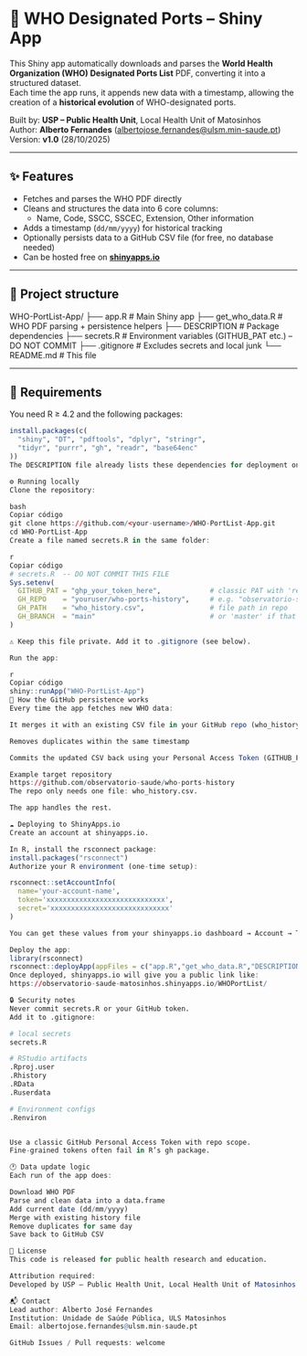 # 🧭 WHO Designated Ports – Shiny App

This Shiny app automatically downloads and parses the **World Health Organization (WHO) Designated Ports List** PDF, converting it into a structured dataset.  
Each time the app runs, it appends new data with a timestamp, allowing the creation of a **historical evolution** of WHO-designated ports.

Built by: **USP – Public Health Unit**, Local Health Unit of Matosinhos  
Author: **Alberto Fernandes** (albertojose.fernandes@ulsm.min-saude.pt)  
Version: **v1.0** (28/10/2025)

---

## ✨ Features
- Fetches and parses the WHO PDF directly
- Cleans and structures the data into 6 core columns:
  - Name, Code, SSCC, SSCEC, Extension, Other information
- Adds a timestamp (`dd/mm/yyyy`) for historical tracking
- Optionally persists data to a GitHub CSV file (for free, no database needed)
- Can be hosted free on **[shinyapps.io](https://www.shinyapps.io/)**

---

## 📁 Project structure

WHO-PortList-App/
├── app.R # Main Shiny app
├── get_who_data.R # WHO PDF parsing + persistence helpers
├── DESCRIPTION # Package dependencies
├── secrets.R # Environment variables (GITHUB_PAT etc.) – DO NOT COMMIT
├── .gitignore # Excludes secrets and local junk
└── README.md # This file

---

## 🧩 Requirements

You need R ≥ 4.2 and the following packages:

```r
install.packages(c(
  "shiny", "DT", "pdftools", "dplyr", "stringr",
  "tidyr", "purrr", "gh", "readr", "base64enc"
))
The DESCRIPTION file already lists these dependencies for deployment on shinyapps.io.

⚙️ Running locally
Clone the repository:

bash
Copiar código
git clone https://github.com/<your-username>/WHO-PortList-App.git
cd WHO-PortList-App
Create a file named secrets.R in the same folder:

r
Copiar código
# secrets.R  -- DO NOT COMMIT THIS FILE
Sys.setenv(
  GITHUB_PAT = "ghp_your_token_here",            # classic PAT with 'repo' scope
  GH_REPO    = "youruser/who-ports-history",     # e.g. "observatorio-saude/who-ports-history"
  GH_PATH    = "who_history.csv",                # file path in repo
  GH_BRANCH  = "main"                            # or 'master' if that’s your branch
)

⚠️ Keep this file private. Add it to .gitignore (see below).

Run the app:

r
Copiar código
shiny::runApp("WHO-PortList-App")
🧠 How the GitHub persistence works
Every time the app fetches new WHO data:

It merges it with an existing CSV file in your GitHub repo (who_history.csv)

Removes duplicates within the same timestamp

Commits the updated CSV back using your Personal Access Token (GITHUB_PAT)

Example target repository
https://github.com/observatorio-saude/who-ports-history
The repo only needs one file: who_history.csv.

The app handles the rest.

☁️ Deploying to ShinyApps.io
Create an account at shinyapps.io.

In R, install the rsconnect package:
install.packages("rsconnect")
Authorize your R environment (one-time setup):

rsconnect::setAccountInfo(
  name='your-account-name',
  token='xxxxxxxxxxxxxxxxxxxxxxxxxxxxx',
  secret='xxxxxxxxxxxxxxxxxxxxxxxxxxxxx'
)

You can get these values from your shinyapps.io dashboard → Account → Tokens.

Deploy the app:
library(rsconnect)
rsconnect::deployApp(appFiles = c("app.R","get_who_data.R","DESCRIPTION","secrets.R"))
Once deployed, shinyapps.io will give you a public link like:
https://observatorio-saude-matosinhos.shinyapps.io/WHOPortList/

🔒 Security notes
Never commit secrets.R or your GitHub token.
Add it to .gitignore:

# local secrets
secrets.R

# RStudio artifacts
.Rproj.user
.Rhistory
.RData
.Ruserdata

# Environment configs
.Renviron


Use a classic GitHub Personal Access Token with repo scope.
Fine-grained tokens often fail in R’s gh package.

🕐 Data update logic
Each run of the app does:

Download WHO PDF
Parse and clean data into a data.frame
Add current date (dd/mm/yyyy)
Merge with existing history file
Remove duplicates for same day
Save back to GitHub CSV

🧾 License
This code is released for public health research and education.

Attribution required:
Developed by USP – Public Health Unit, Local Health Unit of Matosinhos (ULSM), Portugal.

📬 Contact
Lead author: Alberto José Fernandes
Institution: Unidade de Saúde Pública, ULS Matosinhos
Email: albertojose.fernandes@ulsm.min-saude.pt

GitHub Issues / Pull requests: welcome

